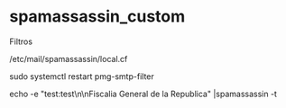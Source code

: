 # spamassassin_custom
Filtros 


/etc/mail/spamassassin/local.cf 


sudo systemctl restart pmg-smtp-filter


echo -e "test:test\n\nFiscalia General de la Republica" |spamassassin -t





